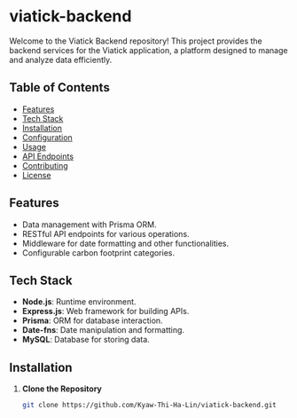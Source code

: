 # viatick-backend

Welcome to the Viatick Backend repository! This project provides the backend services for the Viatick application, a platform designed to manage and analyze data efficiently.

## Table of Contents

- [Features](#features)
- [Tech Stack](#tech-stack)
- [Installation](#installation)
- [Configuration](#configuration)
- [Usage](#usage)
- [API Endpoints](#api-endpoints)
- [Contributing](#contributing)
- [License](#license)

## Features

- Data management with Prisma ORM.
- RESTful API endpoints for various operations.
- Middleware for date formatting and other functionalities.
- Configurable carbon footprint categories.

## Tech Stack

- **Node.js**: Runtime environment.
- **Express.js**: Web framework for building APIs.
- **Prisma**: ORM for database interaction.
- **Date-fns**: Date manipulation and formatting.
- **MySQL**: Database for storing data.

## Installation

1. **Clone the Repository**

   ```bash
   git clone https://github.com/Kyaw-Thi-Ha-Lin/viatick-backend.git

